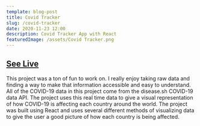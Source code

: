 ```yaml
---
template: blog-post
title: Covid Tracker
slug: /covid-tracker
date: 2020-11-23 12:00
description: Covid Tracker App with React
featuredImage: /assets/Covid Tracker.png
---
```


## [See Live](https://stuckm.github.io/Covid-Tracker/)

This project was a ton of fun to work on. I really enjoy taking raw data and finding a way to make that information accessible and easy to understand. All of the COVID-19 data in this project come from the disease.sh COVID-19 data API. The project uses this real time data to give a visual representation of how COVID-19 is affecting each country around the world. The project was built using React and uses several different methods of visualizing data to give the user a good picture of how each country is being affected.
